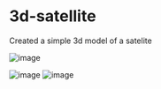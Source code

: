 # 3d-satellite


Created a simple 3d model of a satelite

![image](https://github.com/user-attachments/assets/4cef3a44-db7c-4fc5-936e-721387748ab2)

![image](https://github.com/user-attachments/assets/65418127-25ed-49b7-8062-b291fe1088b2)
![image](https://github.com/user-attachments/assets/7817c85d-4efa-4a54-9710-3f4069d04096)
